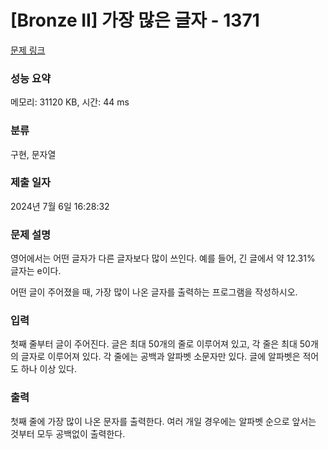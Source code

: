 # [Bronze II] 가장 많은 글자 - 1371 

[문제 링크](https://www.acmicpc.net/problem/1371) 

### 성능 요약

메모리: 31120 KB, 시간: 44 ms

### 분류

구현, 문자열

### 제출 일자

2024년 7월 6일 16:28:32

### 문제 설명

<p>영어에서는 어떤 글자가 다른 글자보다 많이 쓰인다. 예를 들어, 긴 글에서 약 12.31% 글자는 e이다.</p>

<p>어떤 글이 주어졌을 때, 가장 많이 나온 글자를 출력하는 프로그램을 작성하시오.</p>

### 입력 

 <p>첫째 줄부터 글이 주어진다. 글은 최대 50개의 줄로 이루어져 있고, 각 줄은 최대 50개의 글자로 이루어져 있다. 각 줄에는 공백과 알파벳 소문자만 있다. 글에 알파벳은 적어도 하나 이상 있다.</p>

### 출력 

 <p>첫째 줄에 가장 많이 나온 문자를 출력한다. 여러 개일 경우에는 알파벳 순으로 앞서는 것부터 모두 공백없이 출력한다.</p>

